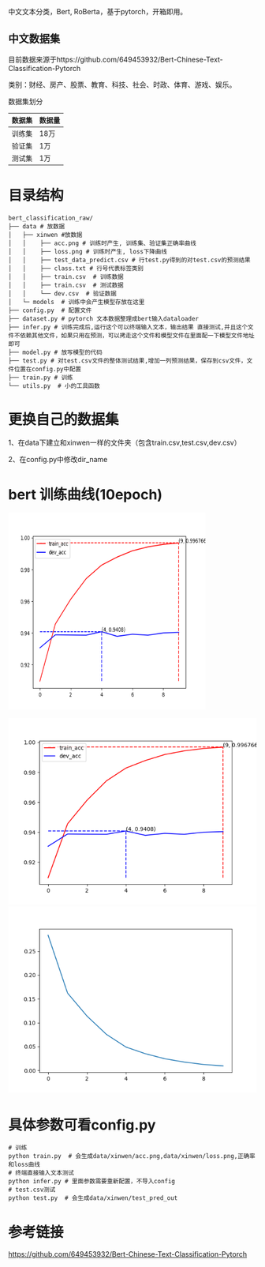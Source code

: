 中文文本分类，Bert, RoBerta，基于pytorch，开箱即用。

## 中文数据集
目前数据来源于https://github.com/649453932/Bert-Chinese-Text-Classification-Pytorch


类别：财经、房产、股票、教育、科技、社会、时政、体育、游戏、娱乐。

 数据集划分  

| 数据集 | 数据量 |
| ---- | ---- |
|训练集|18万|
|验证集|1万|
|测试集|1万|

# 目录结构
```
bert_classification_raw/
├── data # 放数据
│   ├── xinwen #放数据
│   │    ├── acc.png # 训练时产生, 训练集、验证集正确率曲线
│   │    ├── loss.png # 训练时产生, loss下降曲线
│   │    ├── test_data_predict.csv # 行test.py得到的对test.csv的预测结果
│   │    ├── class.txt # 行号代表标签类别
│   │    ├── train.csv  # 训练数据
│   │    ├── train.csv  # 测试数据
│   │    └── dev.csv  # 验证数据
│   └─ models  # 训练中会产生模型存放在这里
├── config.py  # 配置文件
├── dataset.py # pytorch 文本数据整理成bert输入dataloader 
├── infer.py # 训练完成后,运行这个可以终端输入文本，输出结果 直接测试,并且这个文件不依赖其他文件，如果只用在预测，可以拷走这个文件和模型文件在里面配一下模型文件地址即可
├── model.py # 放写模型的代码
├── test.py # 对test.csv文件的整体测试结果,增加一列预测结果，保存到csv文件，文件位置在config.py中配置
├── train.py # 训练
└── utils.py  # 小的工具函数
```

# 更换自己的数据集
 1、在data下建立和xinwen一样的文件夹（包含train.csv,test.csv,dev.csv）

 2、在config.py中修改dir_name

# bert 训练曲线(10epoch)

<img src="data/xinwen/bert_acc.png" width="400" height="400" alt="抖音小程序"/>

![image](data/xinwen/bert_acc.png)
![image](data/xinwen/bert_loss.png)

# 具体参数可看config.py
```
# 训练
python train.py  # 会生成data/xinwen/acc.png,data/xinwen/loss.png,正确率和loss曲线
# 终端直接输入文本测试
python infer.py # 里面参数需要重新配置，不导入config
# test.csv测试
python test.py  # 会生成data/xinwen/test_pred_out
```

# 参考链接
https://github.com/649453932/Bert-Chinese-Text-Classification-Pytorch
